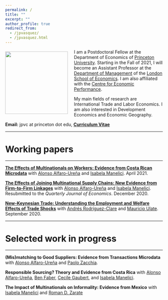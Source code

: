 ```yaml
---
permalink: /
title: ""
excerpt: ""
author_profile: true
redirect_from: 
  - /jpvasquez/
  - /jpvasquez.html
---
```


<img class="img-responsive" style="float: left; margin: 7px 20px 0px 0px;" src="/images/profile.jpg" width="200"> I am a Postdoctoral Fellow at the Department of Economics of [Princeton University](https://economics.princeton.edu). Starting in the Fall of 2021, I will become an Assistant Professor at the [Department of Management](https://www.lse.ac.uk/management) of the [London School of Economics](https://www.lse.ac.uk). I am also affiliated with the [Centre for Economic Performance](https://cep.lse.ac.uk).

My main fields of research are International Trade and Labor Economics. I am also interested in Development Economics and Economic Geography.

**Email:** jpvc at princeton dot edu,   [**Curriculum Vitae**](/files/CV_Jose_Vasquez.pdf)    

***

# Working papers

---

[**The Effects of Multinationals on Workers: Evidence from Costa Rican Microdata**](/files/Effects_MNC_Workers.pdf) with [Alonso Alfaro-Ureña](https://sites.google.com/view/alfarourena) and [Isabela Manelici](https://www.isabelamanelici.com/). April 2021.

[**The Effects of Joining Multinational Supply Chains: New Evidence from Firm-to-Firm Linkages**](/files/Effects_of_Joining_MNC_Supply_Chains.pdf) with [Alonso Alfaro-Ureña](https://sites.google.com/view/alfarourena) and [Isabela Manelici](https://www.isabelamanelici.com/). Resubmitted to the *Quarterly Journal of Economics*. December 2020.

**[New-Keynesian Trade: Understanding the Employment and Welfare Effects of Trade Shocks](/files/NK_trade.pdf)** with [Andrés Rodríguez-Clare](https://eml.berkeley.edu/~arodeml/) and [Mauricio Ulate](https://www.mauricioulate.com/). September 2020.

---

# Selected work in progress

---

**(Mis)matching to Good Suppliers: Evidence from Transactions Microdata** with [Alonso Alfaro-Ureña](https://sites.google.com/view/alfarourena) and [Paolo Zacchia](https://www.paolozacchia.com/). 

**Responsible Sourcing? Theory and Evidence from Costa Rica** with [Alonso Alfaro-Ureña](https://sites.google.com/view/alfarourena), [Ben Faber](https://eml.berkeley.edu/~faberb/), [Cecile Gaubert](https://eml.berkeley.edu/~cecile.gaubert/), and [Isabela Manelici](https://www.isabelamanelici.com/).

**The Impact of Multinationals on Informality: Evidence from Mexico** with [Isabela Manelici](https://www.isabelamanelici.com/) and [Roman D. Zarate](https://www.romandavidzarate.com/)

